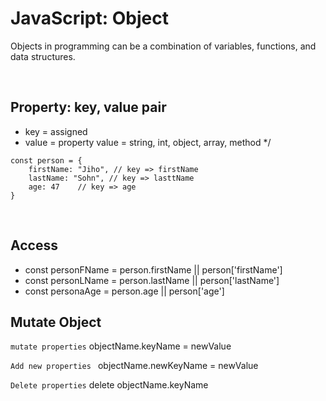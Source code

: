 # JavaScript: Object
Objects in programming can be a combination of variables, functions, and data structures.

<br>

## Property: key, value pair 
* key = assigned
* value = property value = string, int, object, array, method */

```
const person = {
    firstName: "Jiho", // key => firstName
    lastName: "Sohn", // key => lasttName
    age: 47    // key => age
}
```
<br>

## Access 
* const personFName = person.firstName  || person['firstName']
* const personLName = person.lastName || person['lastName']
* const personaAge = person.age || person['age']


## Mutate Object
`mutate properties`
objectName.keyName = newValue

`Add new properties `
objectName.newKeyName = newValue

`Delete properties`
delete objectName.keyName